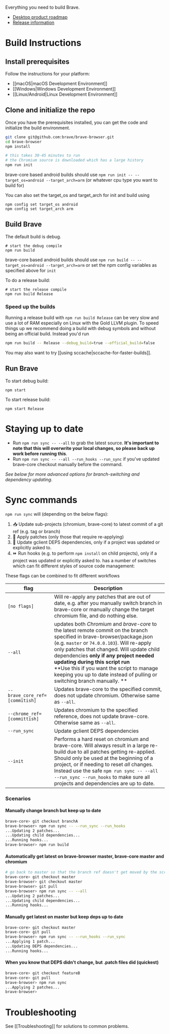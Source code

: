 Everything you need to build Brave.

- [Desktop product roadmap](https://github.com/brave/brave-browser/wiki/roadmap)
- [Release information](https://github.com/brave/brave-browser/wiki/Brave-Release-Schedule)

# Build Instructions

## Install prerequisites

Follow the instructions for your platform:

- [[macOS|macOS Development Environment]]
- [[Windows|Windows Development Environment]]
- [[Linux/Android|Linux Development Environment]]

## Clone and initialize the repo

Once you have the prerequisites installed, you can get the code and initialize the build environment.

```bash
git clone git@github.com:brave/brave-browser.git
cd brave-browser
npm install

# this takes 30-45 minutes to run
# the Chromium source is downloaded which has a large history
npm run init
```
brave-core based android builds should use `npm run init -- --target_os=android --target_arch=arm` (or whatever cpu type you want to build for)

You can also set the target_os and target_arch for init and build using
```
npm config set target_os android
npm config set target_arch arm
```

## Build Brave
The default build is debug.
```
# start the debug compile
npm run build
```
brave-core based android builds should use `npm run build -- --target_os=android --target_arch=arm` or set the npm config variables as specified above for `init`

To do a release build:
```
# start the release compile
npm run build Release
```

### Speed up the builds

Running a release build with `npm run build Release` can be very slow and use a lot of RAM especially on Linux with the Gold LLVM plugin.  To speed things up we recommend doing a build with debug symbols and without being an official build.  Instead you'd run 

```bash
npm run build -- Release --debug_build=true --official_build=false
```

You may also want to try [[using sccache|sccache-for-faster-builds]].

## Run Brave
To start debug build:

`npm start`

To start release build:

`npm start Release`

# Staying up to date

- Run `npm run sync -- --all` to grab the latest source. **It's important to note that this will overwrite your local changes, so please back up work before running this**.
- Run `npm run sync -- --all --run_hooks --run_sync` if you've updated brave-core checkout manually before the command.

_See below for more advanced options for branch-switching and dependency updating._

# Sync commands

`npm run sync` will (depending on the below flags):
1. 📥 Update sub-projects (chromium, brave-core) to latest commit of a git ref (e.g. tag or branch)
2. 🤕 Apply patches (only those that require re-applying)
3. 🔄 Update gclient DEPS dependencies, only if a project was updated or explicitly asked to.
4. ⏩ Run hooks (e.g. to perform `npm install` on child projects), only if a project was updated or explicitly asked to.
 has a number of switches which can fit different styles of source code management:

These flags can be combined to fit different workflows

| flag | Description |
|---|---|
|`[no flags]`|Will re-apply any patches that are out of date, e.g. after you manually switch branch in brave-core or manually change the target chromium file, and do nothing else.|
|`--all`| updates both _Chromium_ and _brave-core_ to the latest remote commit on the branch specified in brave-browser/package.json (e.g. `master` or `74.0.0.103`). Will re-apply only patches that changed. Will update child dependencies **only if any project needed updating during this script run** <br> **Use this if you want the script to manage keeping you up to date instead of pulling or switching branch manually. **|
|`--brave_core_ref=[commitish]`| Updates brave-core to the specified commit, does not update chromium. Otherwise same as `--all`.|
|`--chrome_ref=[committish]`| Updates chromium to the specified reference, does not update brave-core. Otherwise same as `--all`.|
|`--run_sync`| Update gclient DEPS dependencies|
|`--init`| Performs a hard reset on chromium and brave-core. Will always result in a large re-build due to all patches getting re-applied. Should only be used at the beginning of a project, or if needing to reset _all_ changes. Instead use the safe `npm run sync -- --all --run_sync --run_hooks` to make sure all projects and dependencies are up to date.|

### Scenarios

#### Manually change branch but keep up to date
```bash
brave-core> git checkout branchA
brave-browser> npm run sync -- --run_sync --run_hooks
...Updating 2 patches...
...Updating child dependencies...
...Running hooks...
brave-browser> npm run build
```

#### Automatically get latest on brave-browser master, brave-core master and chromium
```bash
# go back to master so that the branch ref doesn't get moved by the script
brave-core> git checkout master
brave-browser> git checkout master
brave-browser> git pull
brave-browser> npm run sync -- --all
...Updating 2 patches...
...Updating child dependencies...
...Running hooks...
```

#### Manually get latest on master but keep deps up to date
```bash
brave-core> git checkout master
brave-core> git pull
brave-browser> npm run sync -- --run_hooks --run_sync
...Applying 1 patch...
...Updating DEPS dependencies...
...Running hooks...
```

#### When you know that DEPS didn't change, but .patch files did (quickest)
```bash
brave-core> git checkout featureB
brave-core> git pull
brave-browser> npm run sync
...Applying 2 patches...
brave-browser>
```

# Troubleshooting

See [[Troubleshooting]] for solutions to common problems.